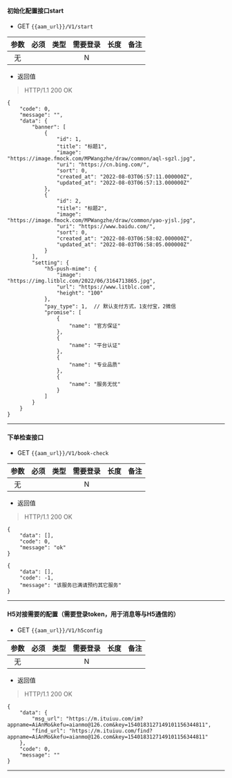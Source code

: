 #### 初始化配置接口start
 - GET `{{aam_url}}/V1/start`
 
| 参数 | 必须 | 类型 | 需要登录 | 长度 | 备注 |
|:---:|:---:|:---:|:---:|:---:|:---:|
| 无  |      |     |  N  |     |      |
 
 - 返回值
 > HTTP/1.1 200 OK
```
{
    "code": 0,
    "message": "",
    "data": {
        "banner": [
            {
                "id": 1,
                "title": "标题1",
                "image": "https://image.fmock.com/MPWangzhe/draw/common/aql-sgzl.jpg",
                "uri": "https://cn.bing.com/",
                "sort": 0,
                "created_at": "2022-08-03T06:57:11.000000Z",
                "updated_at": "2022-08-03T06:57:13.000000Z"
            },
            {
                "id": 2,
                "title": "标题2",
                "image": "https://image.fmock.com/MPWangzhe/draw/common/yao-yjsl.jpg",
                "uri": "https://www.baidu.com/",
                "sort": 0,
                "created_at": "2022-08-03T06:58:02.000000Z",
                "updated_at": "2022-08-03T06:58:05.000000Z"
            }
        ],
        "setting": {
            "h5-push-mime": {
                "image": "https://img.litblc.com/2022/06/3164713865.jpg",
                "url": "https://www.litblc.com",
                "height": "100"
            },
            "pay_type": 1,  // 默认支付方式，1支付宝，2微信
            "promise": [
                {
                    "name": "官方保证"
                },
                {
                    "name": "平台认证"
                },
                {
                    "name": "专业品质"
                },
                {
                    "name": "服务无忧"
                }
            ]
        }
    }
}
```

------------------------------



#### 下单检查接口
 - GET `{{aam_url}}/V1/book-check`
 
| 参数 | 必须 | 类型 | 需要登录 | 长度 | 备注 |
|:---:|:---:|:---:|:---:|:---:|:---:|
| 无  |      |     |  N  |     |      |
 
 - 返回值
 > HTTP/1.1 200 OK
```
{
    "data": [],
    "code": 0,
    "message": "ok"
}

{
    "data": [],
    "code": -1,
    "message": "该服务已满请预约其它服务"
}
```

------------------------------




#### H5对接需要的配置（需要登录token，用于消息等与H5通信的）
 - GET `{{aam_url}}/V1/h5config`
 
| 参数 | 必须 | 类型 | 需要登录 | 长度 | 备注 |
|:---:|:---:|:---:|:---:|:---:|:---:|
| 无  |      |     |  N  |     |      |
 
 - 返回值
 > HTTP/1.1 200 OK
```
{
    "data": {
        "msg_url": "https://m.ituiuu.com/im?appname=AiAnMo&kefu=aianmo@126.com&key=1540183127149101156344811",
        "find_url": "https://m.ituiuu.com/find?appname=AiAnMo&kefu=aianmo@126.com&key=1540183127149101156344811"
    },
    "code": 0,
    "message": ""
}
```

------------------------------
